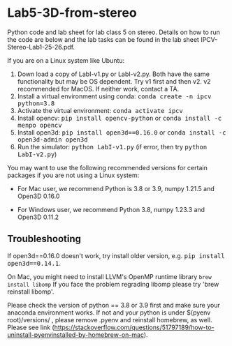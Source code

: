 # Lab5-3D-from-stereo
Python code and lab sheet for lab class 5 on stereo. Details on how to run the code are below and the lab tasks can be found in the lab sheet IPCV-Stereo-Lab1-25-26.pdf.

If you are on a Linux system like Ubuntu:

<ol>
  <li> Down load a copy of LabI-v1.py or LabI-v2.py. Both have the same functionality but may be OS dependent. Try v1 first and then v2. v2 recommended for MacOS. If neither work, contact a TA.

  <li> Install a virtual environment using conda: <tt> conda create -n ipcv python=3.8</tt>

  <li> Activate the virtual environment: <tt> conda activate ipcv</tt>

  <li> Install opencv: <tt> pip install opencv-python</tt> or <tt> conda install -c menpo opencv </tt>

  <li> Install open3d: <tt> pip install open3d==0.16.0</tt> or <tt> conda install -c open3d-admin open3d</tt>

  <li> Run the simulator: <tt> python LabI-v1.py</tt> (if error, then try <tt> python LabI-v2.py</tt>)
  </ol>

You may want to use the following recommended versions for certain packages if you are not using a Linux system:

- For Mac user, we recommend Python is 3.8 or 3.9, numpy 1.21.5 and Open3D 0.16.0

- For Windows user, we recommend Python 3.8, numpy 1.23.3 and Open3D 0.11.2


## Troubleshooting

If open3d==0.16.0 doesn't work, try install older version, e.g. <tt>pip install open3d==0.14.1</tt>.

On Mac, you might need to install LLVM's OpenMP runtime library `brew install libomp`
If you face the problem regrading libomp please try 'brew reinstall libomp'.

Please check the version of python == 3.8 or 3.9 first and make sure your anaconda environment works. If not and your python is under $(pyenv root)/versions/ , please remove .pyenv and reinstall homebrew, as well. Please see link (https://stackoverflow.com/questions/51797189/how-to-uninstall-pyenvinstalled-by-homebrew-on-mac).

